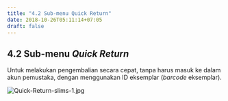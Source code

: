 ```yaml
---
title: "4.2 Sub-menu Quick Return"
date: 2018-10-26T05:11:14+07:05
draft: false
---
```


## 4.2 Sub-menu _Quick Return_

Untuk melakukan pengembalian secara cepat, tanpa harus masuk ke dalam akun pemustaka, dengan menggunakan ID eksemplar (_barcode_ eksemplar).

![Quick-Return-slims-1.jpg](/assets/Quick-Return-slims-1.jpg)